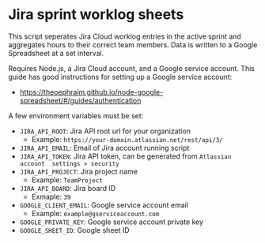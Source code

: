 # Jira sprint worklog sheets

This script seperates Jira Cloud worklog entries in the active sprint and 
aggregates hours to their correct team members. Data is written to a Google 
Spreadsheet at a set interval.

Requires Node.js, a Jira Cloud account, and a Google service account.
This guide has good instructions for setting up a Google service account:
- https://theoephraim.github.io/node-google-spreadsheet/#/guides/authentication

A few environment variables must be set:
- `JIRA_API_ROOT`: Jira API root url for your organization
    - Example: `https://your-domain.atlassian.net/rest/api/3/`
- `JIRA_API_EMAIL`: Email of Jira account running script
- `JIRA_API_TOKEN`: Jira API token, can be generated from `Atlassian account 
settings > security`
- `JIRA_API_PROJECT`: Jira project name
    - Example: `TeamProject`
- `JIRA_API_BOARD`: Jira board ID
    - Exmaple: `39`
- `GOOGLE_CLIENT_EMAIL`: Google service account email
    - Example: `example@gserviceaccount.com`
- `GOOGLE_PRIVATE_KEY`: Google service account private key
- `GOOGLE_SHEET_ID`: Google sheet ID
